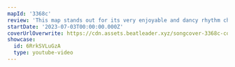 ```yaml
---
mapId: '3368c'
review: 'This map stands out for its very enjoyable and dancy rhythm choices,  excellent representation and engaging patterns on all 3 diffs and its sweet lightshow in the rock mixtape environment!'
startDate: '2023-07-03T00:00:00.000Z'
coverUrlOverwrite: https://cdn.assets.beatleader.xyz/songcover-3368c-cover.jpg
showcase:
  id: 6RrkSVLuGzA
  type: youtube-video
---
```

